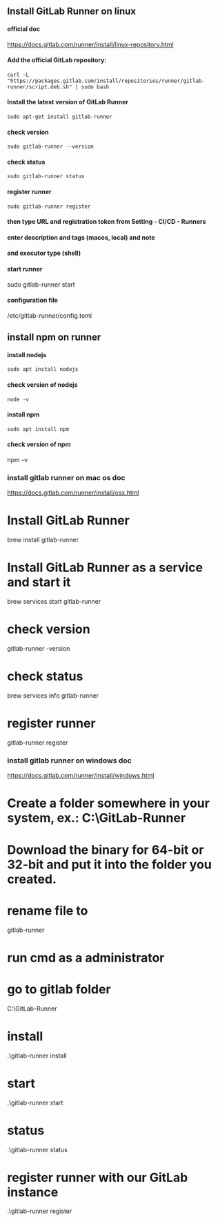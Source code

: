 ## Install GitLab Runner on linux

#### official doc
https://docs.gitlab.com/runner/install/linux-repository.html

#### Add the official GitLab repository:
`curl -L "https://packages.gitlab.com/install/repositories/runner/gitlab-runner/script.deb.sh" | sudo bash`

#### Install the latest version of GitLab Runner
`sudo apt-get install gitlab-runner`

#### check version
`sudo gitlab-runner --version`

#### check status
`sudo gitlab-runner status`

#### register runner
`sudo gitlab-runner register`

#### then type URL and registration token from Setting - CI/CD - Runners
#### enter description and tags (macos, local) and note
#### and executor type (shell)

#### start runner
sudo gitlab-runner start

#### configuration file
/etc/gitlab-runner/config.toml

## install npm on runner
#### install nodejs
`sudo apt install nodejs`
#### check version of nodejs
`node -v`
#### install npm
`sudo apt install npm`
#### check version of npm
npm -v


### install gitlab runner on mac os doc
https://docs.gitlab.com/runner/install/osx.html

# Install GitLab Runner
brew install gitlab-runner

# Install GitLab Runner as a service and start it
brew services start gitlab-runner

# check version
gitlab-runner -version

# check status
brew services info gitlab-runner

# register runner
gitlab-runner register


### install gitlab runner on windows doc
https://docs.gitlab.com/runner/install/windows.html

# Create a folder somewhere in your system, ex.: C:\GitLab-Runner

# Download the binary for 64-bit or 32-bit and put it into the folder you created.

# rename file to
gitlab-runner

# run cmd as a administrator

# go to gitlab folder
C:\GitLab-Runner

# install
.\gitlab-runner install

# start
.\gitlab-runner start

# status
.\gitlab-runner status

# register runner with our GitLab instance
.\gitlab-runner register

